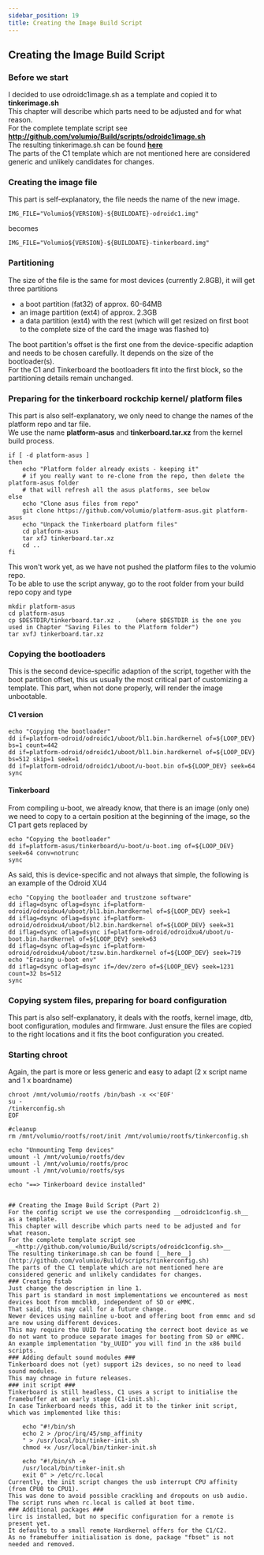 ```yaml
---
sidebar_position: 19
title: Creating the Image Build Script
---
```


## Creating the Image Build Script

### Before we start
I decided to use odroidc1image.sh as a template and copied it to __tinkerimage.sh__  
This chapter will describe which parts need to be adjusted and for what reason.  
For the complete template script see __<http://github.com/volumio/Build/scripts/odroidc1image.sh>__  
The resulting tinkerimage.sh can be found [__here__](http://github.com/volumio/Build/scripts/tinkerimage.sh)  
The parts of the C1 template which are not mentioned here are considered generic and unlikely candidates for changes.
### Creating the image file ###
This part is self-explanatory, the file needs the name of the new image.

    IMG_FILE="Volumio${VERSION}-${BUILDDATE}-odroidc1.img"
becomes

    IMG_FILE="Volumio${VERSION}-${BUILDDATE}-tinkerboard.img"

### Partitioning ###
The size of the file is the same for most devices (currently 2.8GB), it will get three partitions   
- a boot partition (fat32) of approx. 60-64MB
- an image partition (ext4) of approx. 2.3GB
- a data partition (ext4) with the rest (which will get resized on first boot to the complete size of the card the image was flashed to)

The boot partition's offset is the first one from the device-specific adaption and needs to be chosen carefully.
It depends on the size of the bootloader(s).  
For the C1 and Tinkerboard the bootloaders fit into the first block, so the partitioning details remain unchanged.

### Preparing for the tinkerboard rockchip kernel/ platform files ###
This part is also self-explanatory, we only need to change the names of the platform repo and tar file.  
We use the name __platform-asus__ and __tinkerboard.tar.xz__ from the kernel build process.

    if [ -d platform-asus ]
    then
    	echo "Platform folder already exists - keeping it"
        # if you really want to re-clone from the repo, then delete the platform-asus folder
        # that will refresh all the asus platforms, see below
    else
    	echo "Clone asus files from repo"
    	git clone https://github.com/volumio/platform-asus.git platform-asus
    	echo "Unpack the Tinkerboard platform files"
    	cd platform-asus
    	tar xfJ tinkerboard.tar.xz
    	cd ..
    fi

This won't work yet, as we have not pushed the platform files to the volumio repo.  
To be able to use the script anyway, go to the root folder from your build repo copy and type

    mkdir platform-asus
    cd platform-asus
    cp $DESTDIR/tinkerboard.tar.xz .    (where $DESTDIR is the one you used in Chapter "Saving Files to the Platform folder")
    tar xvfJ tinkerboard.tar.xz

### Copying the bootloaders ###
This is the second device-specific adaption of the script, together with the boot partition offset, this us usually the most critical part of customizing a template. This part, when not done properly, will render the image unbootable.
#### C1 version ####
    echo "Copying the bootloader"
    dd if=platform-odroid/odroidc1/uboot/bl1.bin.hardkernel of=${LOOP_DEV} bs=1 count=442
    dd if=platform-odroid/odroidc1/uboot/bl1.bin.hardkernel of=${LOOP_DEV} bs=512 skip=1 seek=1
    dd if=platform-odroid/odroidc1/uboot/u-boot.bin of=${LOOP_DEV} seek=64
    sync

#### Tinkerboard ####
From compiling u-boot, we already know, that there is an image (only one) we need to copy to a certain position at the beginning of the image, so the C1 part gets replaced by

    echo "Copying the bootloader"
    dd if=platform-asus/tinkerboard/u-boot/u-boot.img of=${LOOP_DEV} seek=64 conv=notrunc
    sync
As said, this is device-specific and not always that simple, the following is an example of the Odroid XU4

    echo "Copying the bootloader and trustzone software"
    dd iflag=dsync oflag=dsync if=platform-odroid/odroidxu4/uboot/bl1.bin.hardkernel of=${LOOP_DEV} seek=1
    dd iflag=dsync oflag=dsync if=platform-odroid/odroidxu4/uboot/bl2.bin.hardkernel of=${LOOP_DEV} seek=31
    dd iflag=dsync oflag=dsync if=platform-odroid/odroidxu4/uboot/u-boot.bin.hardkernel of=${LOOP_DEV} seek=63
    dd iflag=dsync oflag=dsync if=platform-odroid/odroidxu4/uboot/tzsw.bin.hardkernel of=${LOOP_DEV} seek=719
    echo "Erasing u-boot env"
    dd iflag=dsync oflag=dsync if=/dev/zero of=${LOOP_DEV} seek=1231 count=32 bs=512
    sync
### Copying system files, preparing for board configuration ###
This part is also self-explanatory, it deals with the rootfs, kernel image, dtb, boot configuration, modules and firmware.
Just ensure the files are copied to the right locations and it fits the boot configuration you created.
### Starting chroot ###
Again, the part is more or less generic and easy to adapt (2 x script name and 1 x boardname)

    chroot /mnt/volumio/rootfs /bin/bash -x <<'EOF'
    su -
    /tinkerconfig.sh
    EOF

    #cleanup
    rm /mnt/volumio/rootfs/root/init /mnt/volumio/rootfs/tinkerconfig.sh

    echo "Unmounting Temp devices"
    umount -l /mnt/volumio/rootfs/dev
    umount -l /mnt/volumio/rootfs/proc
    umount -l /mnt/volumio/rootfs/sys

    echo "==> Tinkerboard device installed"


    ## Creating the Image Build Script (Part 2)
    For the config script we use the corresponding __odroidc1config.sh__ as a template.
    This chapter will describe which parts need to be adjusted and for what reason.  
    For the complete template script see __<http://github.com/volumio/Build/scripts/odroidc1config.sh>__  
    The resulting tinkerimage.sh can be found [__here__](http://github.com/volumio/Build/scripts/tinkerconfig.sh)  
    The parts of the C1 template which are not mentioned here are considered generic and unlikely candidates for changes.
    ### Creating fstab
    Just change the description in line 1.
    This part is standard in most implementations we encountered as most devices boot from mmcblk0, independent of SD or eMMC.
    That said, this may call for a future change.  
    Newer devices using mainline u-boot and offering boot from emmc and sd are now using different devices.  
    This may require the UUID for locating the correct boot device as we do not want to produce separate images for booting from SD or eMMC.  
    An example implementation "by_UUID" you will find in the x86 build scripts.
    ### Adding default sound modules ###
    Tinkerboard does not (yet) support i2s devices, so no need to load sound modules.
    This may chnage in future releases.
    ### init script ###
    Tinkerboard is still headless, C1 uses a script to initialise the framebuffer at an early stage (C1-init.sh).
    In case Tinkerboard needs this, add it to the tinker init script, which was implemented like this:

        echo "#!/bin/sh
        echo 2 > /proc/irq/45/smp_affinity
        " > /usr/local/bin/tinker-init.sh
        chmod +x /usr/local/bin/tinker-init.sh

        echo "#!/bin/sh -e
        /usr/local/bin/tinker-init.sh
        exit 0" > /etc/rc.local
    Currently, the init script changes the usb interrupt CPU affinity (from CPU0 to CPU1).  
    This was done to avoid possible crackling and dropouts on usb audio.
    The script runs when rc.local is called at boot time.  
    ### Additional packages ###
    lirc is installed, but no specific configuration for a remote is present yet.
    It defaults to a small remote Hardkernel offers for the C1/C2.
    As no framebuffer initialisation is done, package "fbset" is not needed and removed.
